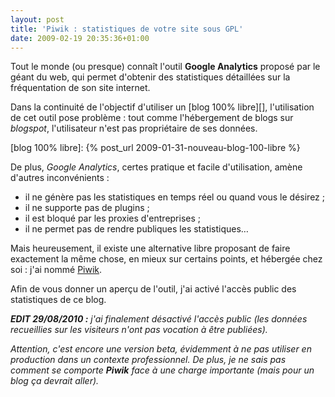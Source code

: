 ```yaml
---
layout: post
title: 'Piwik : statistiques de votre site sous GPL'
date: 2009-02-19 20:35:36+01:00
---
```


Tout le monde (ou presque) connaît l'outil **Google Analytics** proposé par le
géant du web, qui permet d'obtenir des statistiques détaillées sur la
fréquentation de son site internet.

Dans la continuité de l'objectif d'utiliser un [blog 100% libre][],
l'utilisation de cet outil pose problème : tout comme l'hébergement de blogs sur
_blogspot_, l'utilisateur n'est pas propriétaire de ses données.

[blog 100% libre]: {% post_url 2009-01-31-nouveau-blog-100-libre %}

De plus, _Google Analytics_, certes pratique et facile d'utilisation, amène
d'autres inconvénients :

  * il ne génère pas les statistiques en temps réel ou quand vous le désirez ;
  * il ne supporte pas de plugins ;
  * il est bloqué par les proxies d'entreprises ;
  * il ne permet pas de rendre publiques les statistiques…

Mais heureusement, il existe une alternative libre proposant de faire exactement
la même chose, en mieux sur certains points, et hébergée chez soi : j'ai nommé
[Piwik][].

[piwik]: http://piwik.org

Afin de vous donner un aperçu de l'outil, j'ai activé l'accès public des
statistiques de ce blog.

_**EDIT 29/08/2010 :** j'ai finalement désactivé l'accès public (les données
recueillies sur les visiteurs n'ont pas vocation à être publiées)._

_Attention, c'est encore une version beta, évidemment à ne pas utiliser en
production dans un contexte professionnel. De plus, je ne sais pas comment se
comporte **Piwik** face à une charge importante (mais pour un blog ça devrait
aller)._
